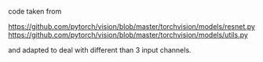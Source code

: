 

code taken from

https://github.com/pytorch/vision/blob/master/torchvision/models/resnet.py
https://github.com/pytorch/vision/blob/master/torchvision/models/utils.py

and adapted to deal with different than 3 input channels.